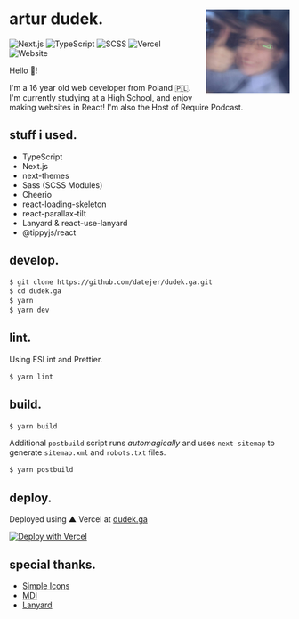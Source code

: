 <div>
  <img align="right" style="margin: 0 0 0 1rem;"  src="./public/me.jpg" width="150" />
  <h1>artur dudek.</h1>
  
  ![Next.js](https://img.shields.io/badge/Next.js-%23000000?logo=next.js&logoColor=white)
  ![TypeScript](https://img.shields.io/badge/TypeScript-%233178C6?logo=typescript&logoColor=white)
  ![SCSS](https://img.shields.io/badge/Sass-%23CC6699?logo=sass&logoColor=white)
  ![Vercel](https://vercelbadge.vercel.app/api/datejer/dudek.ga)
  ![Website](https://img.shields.io/website?url=https%3A%2F%2Fdudek.ga)
  
  Hello 👋!
  
  I'm a 16 year old web developer from Poland 🇵🇱. I'm currently studying at a High School, and enjoy making websites in React! I'm also the Host of Require Podcast.
</div>

## stuff i used.

- TypeScript
- Next.js
- next-themes
- Sass (SCSS Modules)
- Cheerio
- react-loading-skeleton
- react-parallax-tilt
- Lanyard & react-use-lanyard
- @tippyjs/react

## develop.

```bash
$ git clone https://github.com/datejer/dudek.ga.git
$ cd dudek.ga
$ yarn
$ yarn dev
```

## lint.

Using ESLint and Prettier.

```bash
$ yarn lint
```

## build.

```bash
$ yarn build
```

Additional `postbuild` script runs _automagically_ and uses `next-sitemap` to generate `sitemap.xml` and `robots.txt` files.

```bash
$ yarn postbuild
```

## deploy.

Deployed using ▲ Vercel at [dudek.ga](https://dudek.ga/)

[![Deploy with Vercel](https://vercel.com/button)](https://vercel.com/new/clone?repository-url=https%3A%2F%2Fgithub.com%2Fdatejer%2Fdudek.ga)

## special thanks.

- [Simple Icons](https://simpleicons.org/)
- [MDI](https://materialdesignicons.com/)
- [Lanyard](https://github.com/Phineas/lanyard)
